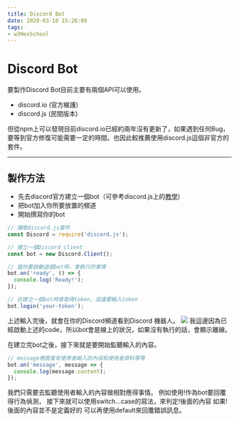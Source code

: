 ```yaml
---
title: Discord Bot
date: 2020-03-10 15:26:09
tags:
- w3HexSchool
---
```


# Discord Bot
要製作Discord Bot目前主要有兩個API可以使用。

* discord.io (官方維護)
* discord.js (民間版本)

但從npm上可以發現目前discord.io已經約兩年沒有更新了，如果遇到任何Bug，要等到官方修復可能需要一定的時間。也因此較推薦使用discord.js這個非官方的套件。

---

## 製作方法

* 先去discord官方建立一個bot（可參考discord.js上的[教學](https://discordjs.guide/preparations/setting-up-a-bot-application.html#creating-your-bot))
* 把bot加入你所要放置的頻道
* 開始撰寫你的bot
```JavaScript
// 讀取discord.js套件
const Discord = require('discord.js');

// 建立一個Discord client
const bot = new Discord.Client();

// 當你要啟動這個bot時，會執行的事情
bot.on('ready', () => {
  console.log('Ready!');
});

// 在建立一個bot時會取得token，這邊要輸入token
bot.login('your-token');
```

上述輸入完後，就會在你的Discord頻道看到Discord 機器人。
![](bot.png)
我這邊因為已經啟動上述的code，所以bot會是線上的狀況，如果沒有執行的話，會顯示離線。

在建立完bot之後，接下來就是要開始監聽輸入的內容。
```JavaScript
// message裡面會有使用者輸入的內容和使用者資料等等
bot.on('message', message => {
  console.log(message.content);
});
```
我們只需要去監聽使用者輸入的內容做相對應得事情。
例如使用!作為bot要回覆得行為偵測，
接下來就可以使用switch...case的寫法，來判定!後面的內容
如果!後面的內容並不是定義好的
可以再使用default來回覆錯誤訊息。


